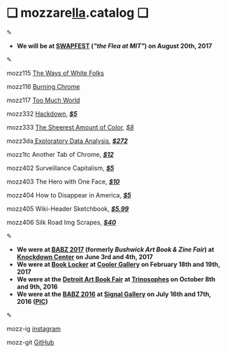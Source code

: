# ❏ mozzare[**lla**](http://pi.mozzarella.website).catalog ❏ 
						 
✎

+ **We will be at [SWAPFEST](http://web.mit.edu/w1mx/www/swapfest/swapfest-2017.06.pdf) (_"the Flea at MIT"_) on August 20th, 2017**

✎

mozz115 [The Ways of White Folks](http://cat.mozzarella.website/mozz115)

mozz116 [Burning Chrome](http://cat.mozzarella.website/mozz116)

mozz117 [Too Much World](http://cat.mozzarella.website/mozz117)

mozz332  [Hackdown](http://cat.mozzarella.website/mozz332), [_**$5**_](https://squareup.com/store/mozzarella/item/hackdown)

mozz333 [The Sheerest Amount of Color](http://cat.mozzarella.website/mozz333),  [_$8_](https://squareup.com/store/mozzarella/item/the-sheerest-amount-of-color)

mozz3da[ Exploratory Data Analysis](http://cat.mozzarella.website/mEDA-01),  [_**$272**_](http://www.ebay.com/itm/152370010036)

mozz1tc Another Tab of Chrome, [_**$12**_](https://squareup.com/store/mozzarella/item/another-tab-of-chrome)

mozz402 Surveillance Capitalism, [_**$5**_](https://squareup.com/store/mozzarella/item/surveillance-capitalism)

mozz403 The Hero with One Face, [_**$10**_](https://squareup.com/store/mozzarella/item/the-hero-with-one-face)

mozz404 How to Disappear in America, [_**$5**_](https://squareup.com/store/mozzarella/item/how-to-disappear-in-america)

mozz405 Wiki-Header Sketchbook, [_**$5.99**_](https://squareup.com/store/mozzarella/item/wiki-header-sketchbook)

mozz406 Silk Road Img Scrapes, [**_$40_**]()

✎

+ **We were at [BABZ 2017](https://blondeartbooks.com/2017/05/03/babz-fair-2017/) (formerly _Bushwick Art Book & Zine Fair_) at [Knockdown Center](http://knockdown.center) on June 3rd and 4th, 2017**
+ **We were at [Book Locker](http://booklocker.us/) at [Cooler Gallery](http://www.cooler-gallery.com/) on February 18th and 19th, 2017**
+ **We were at the [Detroit Art Book Fair](http://www.dittoditto.org/) at [Trinosophes](http://www.cooler-gallery.com/) on October 8th and 9th, 2016**
+ **We were at the [BABZ 2016](https://blondeartbooks.com/2016/06/09/babz-fair-2016-bushwick-art-book-zine-fair/) at [Signal Gallery](http://ssiiggnnaall.com/) on July 16th and 17th, 2016 ([PIC](https://hyperallergic.com/381034/the-babz-fair-gathers-108-independent-presses-and-artists-for-its-fifth-edition/))**

✎

mozz-ig	[instagram](http://instagram.com/mozzarella.website)

mozz-git	[GitHub](http://github.com/mozzarellaV8)